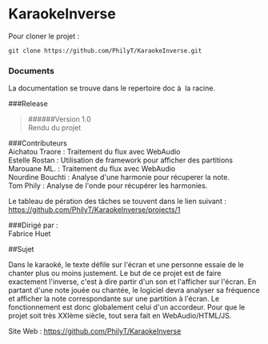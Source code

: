 # KaraokeInverse

Pour cloner le projet : 
```
git clone https://github.com/PhilyT/KaraokeInverse.git  
```

  
  
### Documents  
  
La documentation se trouve dans le repertoire doc à  la racine.  
  
###Release  
  
>######Version 1.0  
Rendu du projet  
  
###Contributeurs  
Aichatou Traore : Traitement du flux avec WebAudio  
Estelle Rostan : Utilisation de framework pour afficher des partitions  
Marouane ML. : Traitement du flux avec WebAudio  
Nourdine Bouchti : Analyse d'une harmonie pour récuperer la note.  
Tom Phily : Analyse de l'onde pour récupérer les harmonies.  
  
Le tableau de pération des tâches se touvent dans le lien suivant :  
https://github.com/PhilyT/KaraokeInverse/projects/1    
  
###Dirigé par :  
Fabrice Huet  

##Sujet  
  
Dans le karaoké, le texte défile sur l'écran et une personne essaie de le chanter plus ou moins justement. Le but de ce projet est de faire exactement l'inverse, c'est à dire partir d'un son et l'afficher sur l'écran. En partant d'une note jouée ou chantée, le logiciel devra analyser sa fréquence et afficher la note correspondante sur une partition à l'écran. Le fonctionnement est donc globalement celui d'un accordeur.  Pour que le projet soit très XXIème siècle, tout sera fait en WebAudio/HTML/JS.
  
Site Web : https://github.com/PhilyT/KaraokeInverse
